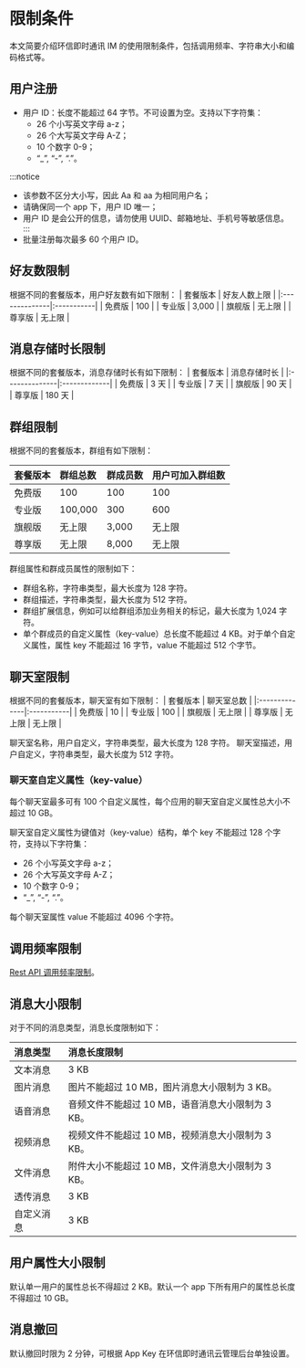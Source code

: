 # 限制条件

<Toc />

本文简要介绍环信即时通讯 IM 的使用限制条件，包括调用频率、字符串大小和编码格式等。

## 用户注册

- 用户 ID：长度不能超过 64 字节。不可设置为空。支持以下字符集：
    - 26 个小写英文字母 a-z；
    - 26 个大写英文字母 A-Z；
    - 10 个数字 0-9；
    - “_”, “-”, “.”。

:::notice
- 该参数不区分大小写，因此 Aa 和 aa 为相同用户名；
- 请确保同一个 app 下，用户 ID 唯一；
- 用户 ID 是会公开的信息，请勿使用 UUID、邮箱地址、手机号等敏感信息。
:::
- 批量注册每次最多 60 个用户 ID。

## 好友数限制

根据不同的套餐版本，用户好友数有如下限制：
| 套餐版本      | 好友人数上限 |
|:--------------|:-----------|
| 免费版       | 100        |
| 专业版    | 3,000      |
| 旗舰版       | 无上限      |
| 尊享版 | 无上限    |

## 消息存储时长限制

根据不同的套餐版本，消息存储时长有如下限制：
| 套餐版本      | 消息存储时长 |
|:--------------|:-------------|
| 免费版       | 3 天         |
| 专业版    | 7 天     |
| 旗舰版        | 90 天     |
| 尊享版 | 180 天    |

## 群组限制

根据不同的套餐版本，群组有如下限制：

| 套餐版本      | 群组总数 | 群成员数 | 用户可加入群组数 |
|:--------------|:---------|----------|------------------|
| 免费版       | 100      | 100      | 100              |
| 专业版    | 100,000   | 300      | 600            |
| 旗舰版        | 无上限   | 3,000    | 无上限            |
| 尊享版 | 无上限  | 8,000    | 无上限           |

群组属性和群成员属性的限制如下：
- 群组名称，字符串类型，最大长度为 128 字符。
- 群组描述，字符串类型，最大长度为 512 字符。
- 群组扩展信息，例如可以给群组添加业务相关的标记，最大长度为 1,024 字符。
- 单个群成员的自定义属性（key-value）总长度不能超过 4 KB。对于单个自定义属性，属性 key 不能超过 16 字节，value 不能超过 512 个字节。

## 聊天室限制

根据不同的套餐版本，聊天室有如下限制：
| 套餐版本      | 聊天室总数 | 
|:--------------|:-----------|
| 免费版       | 10       | 
| 专业版    | 100     | 
| 旗舰版        | 无上限     | 
| 尊享版 | 无上限    | 无上限 | 

聊天室名称，用户自定义，字符串类型，最大长度为 128 字符。
聊天室描述，用户自定义，字符串类型，最大长度为 512 字符。

### 聊天室自定义属性（key-value）

每个聊天室最多可有 100 个自定义属性，每个应用的聊天室自定义属性总大小不超过 10 GB。

聊天室自定义属性为键值对（key-value）结构，单个 key 不能超过 128 个字符，支持以下字符集：
- 26 个小写英文字母 a-z；
- 26 个大写英文字母 A-Z；
- 10 个数字 0-9；
- “_”, “-”, “.”。

每个聊天室属性 value 不能超过 4096 个字符。

## 调用频率限制

[Rest API 调用频率限制](limitationapi.html)。

## 消息大小限制

对于不同的消息类型，消息长度限制如下：

| 消息类型       | 消息长度限制                         | 
| :------------- | :----------------------------------- |
| 文本消息       | 3 KB                                 | 
| 图片消息       | 图片不能超过 10 MB，图片消息大小限制为 3 KB。      | 
| 语音消息       | 音频文件不能超过 10 MB，语音消息大小限制为 3 KB。    | 
| 视频消息       | 视频文件不能超过 10 MB，视频消息大小限制为 3 KB。      | 
| 文件消息       | 附件大小不能超过 10 MB，文件消息大小限制为 3 KB。          |
| 透传消息       | 3 KB                                 |
| 自定义消息     | 3 KB                                 |

## 用户属性大小限制

默认单一用户的属性总长不得超过 2 KB。默认一个 app 下所有用户的属性总长度不得超过 10 GB。

## 消息撤回

默认撤回时限为 2 分钟，可根据 App Key 在环信即时通讯云管理后台单独设置。
